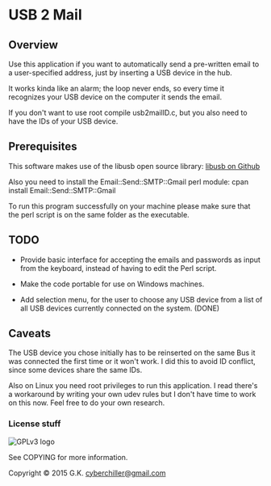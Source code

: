 # USB 2 Mail
## Overview

Use this application if you want to automatically send a pre-written email to a user-specified address,
just by inserting a USB device in the hub.

It works kinda like an alarm; the loop never ends, so every time it recognizes your USB device on the computer it
sends the email.

If you don't want to use root compile usb2mailID.c, but you also need to have the IDs of your USB device.

## Prerequisites

This software makes use of the libusb open source library: [libusb on Github](https://github.com/libusb/libusb)

Also you need to install the Email::Send::SMTP::Gmail perl module: cpan install Email::Send::SMTP::Gmail

To run this program successfully on your machine please make sure that the perl script is on the same folder as the executable.

## TODO

 * Provide basic interface for accepting the emails and passwords as input from the keyboard, instead of having to edit the Perl script.

 * Make the code portable for use on Windows machines.

 * Add selection menu, for the user to choose any USB device from a list of all USB devices currently connected on the system. (DONE)

## Caveats

The USB device you chose initially has to be reinserted on the same Bus it was connected the first time or 
it won't work. I did this to avoid ID conflict, since some devices share the same IDs.

Also on Linux you need root privileges to run this application. I read there's a workaround by writing your own udev rules
but I don't have time to work on this now. Feel free to do your own research.

### License stuff

![GPLv3 logo](http://www.gnu.org/graphics/gplv3-127x51.png)

See COPYING for more information.

Copyright © 2015 G.K. <cyberchiller@gmail.com>
